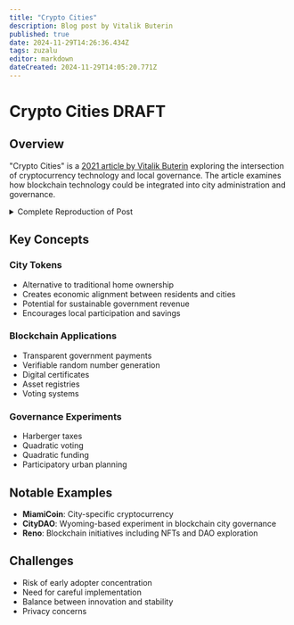 ```yaml
---
title: "Crypto Cities"
description: Blog post by Vitalik Buterin
published: true
date: 2024-11-29T14:26:36.434Z
tags: zuzalu
editor: markdown
dateCreated: 2024-11-29T14:05:20.771Z
---
```


# Crypto Cities DRAFT

## Overview
"Crypto Cities" is a [2021 article by Vitalik Buterin](https://vitalik.eth.limo/general/2021/10/31/cities.html) exploring the intersection of cryptocurrency technology and local governance. The article examines how blockchain technology could be integrated into city administration and governance.

<details>
<summary>Complete Reproduction of Post</summary>
Special thanks to Mr Silly and Tina Zhen for early feedback on the post, and to a big long list of people for discussion of the ideas.

One interesting trend of the last year has been the growth of interest in local government, and in the idea of local governments that have wider variance and do more experimentation. Over the past year, Miami mayor Francis Suarez has pursued a Twitter-heavy tech-startup-like strategy of attracting interest in the city, frequently engaging with the mainstream tech industry and crypto community on Twitter. Wyoming now has a DAO-friendly legal structure, Colorado is experimenting with quadratic voting, and we're seeing more and more experiments making more pedestrian-friendly street environments for the offline world. We're even seeing projects with varying degrees of radicalness - Cul de sac, Telosa, CityDAO, Nkwashi, Prospera and many more - trying to create entire neighborhoods and cities from scratch.

Another interesting trend of the last year has been the rapid mainstreaming of crypto ideas such as coins, non-fungible tokens and decentralized autonomous organizations (DAOs). So what would happen if we combine the two trends together? Does it make sense to have a city with a coin, an NFT, a DAO, some record-keeping on-chain for anti-corruption, or even all four? As it turns out, there are already people trying to do just that:

    CityCoins.co, a project that sets up coins intended to become local media of exchange, where a portion of the issuance of the coin goes to the city government. MiamiCoin already exists, and "San Francisco Coin" appears to be coming soon.
    Other experiments with coin issuance (eg. see this project in Seoul)
    Experiments with NFTs, often as a way of funding local artists. Busan is hosting a government-backed conference exploring what they could do with NFTs.
    Reno mayor Hillary Schieve's expansive vision for blockchainifying the city, including NFT sales to support local art, a RenoDAO with RenoCoins issued to local residents that could get revenue from the government renting out properties, blockchain-secured lotteries, blockchain voting and more.
    Much more ambitious projects creating crypto-oriented cities from scratch: see CityDAO, which describes itself as, well, "building a city on the Ethereum blockchain" - DAOified governance and all.

But are these projects, in their current form, good ideas? Are there any changes that could make them into better ideas? Let us find out...
Why should we care about cities?

Many national governments around the world are showing themselves to be inefficient and slow-moving in response to long-running problems and rapid changes in people's underlying needs. In short, many national governments are missing live players. Even worse, many of the outside-the-box political ideas that are being considered or implemented for national governance today are honestly quite terrifying. Do you want the USA to be taken over by a clone of WW2-era Portuguese dictator Antonio Salazar, or perhaps an "American Caesar", to beat down the evil scourge of American leftism? For every idea that can be reasonably described as freedom-expanding or democratic, there are ten that are just different forms of centralized control and walls and universal surveillance.

Now consider local governments. Cities and states, as we've seen from the examples at the start of this post, are at least in theory capable of genuine dynamism. There are large and very real differences of culture between cities, so it's easier to find a single city where there is public interest in adopting any particular radical idea than it is to convince an entire country to accept it. There are very real challenges and opportunities in local public goods, urban planning, transportation and many other sectors in the governance of cities that could be addressed. Cities have tightly cohesive internal economies where things like widespread cryptocurrency adoption could realistically independently happen. Furthermore, it's less likely that experiments within cities will lead to terrible outcomes both because cities are regulated by higher-level governments and because cities have an easier escape valve: people who are unhappy with what's going on can more easily exit.

So all in all, it seems like the local level of government is a very undervalued one. And given that criticism of existing smart city initiatives often heavily focuses on concerns around centralized governance, lack of transparency and data privacy, blockchain and cryptographic technologies seem like a promising key ingredient for a more open and participatory way forward.
What are city projects up to today?

Quite a lot actually! Each of these experiments is still small scale and largely still trying to find its way around, but they are all at least seeds that could turn into interesting things. Many of the most advanced projects are in the United States, but there is interest across the world; over in Korea the government of Busan is running an NFT conference. Here are a few examples of what is being done today.
Blockchain experiments in Reno

Reno, Nevada mayor Hillary Schieve is a blockchain fan, focusing primarily on the Tezos ecosystem, and she has recently been exploring blockchain-related ideas (see her podcast here) in the governance of her city:

    Selling NFTs to fund local art, starting with an NFT of the "Space Whale" sculpture in the middle of the city
    Creating a Reno DAO, governed by Reno coins that Reno residents would be eligible to receive via an airdrop. The Reno DAO could start to get sources of revenue; one proposed idea was the city renting out properties that it owns and the revenue going into a DAO
    Using blockchains to secure all kinds of processes: blockchain-secured random number generators for casinos, blockchain-secured voting, etc.


Reno space whale. Source here.
CityCoins.co

CityCoins.co is a project built on Stacks, a blockchain run by an unusual "proof of transfer" (for some reason abbreviated PoX and not PoT) block production algorithm that is built around the Bitcoin blockchain and ecosystem. 70% of the coin's supply is generated by an ongoing sale mechanism: anyone with STX (the Stacks native token) can send their STX to the city coin contract to generate city coins; the STX revenues are distributed to existing city coin holders who stake their coins. The remaining 30% is made available to the city government.

CityCoins has made the interesting decision of trying to make an economic model that does not depend on any government support. The local government does not need to be involved in creating a CityCoins.co coin; a community group can launch a coin by themselves. An FAQ-provided answer to "What can I do with CityCoins?" includes examples like "CityCoins communities will create apps that use tokens for rewards" and "local businesses can provide discounts or benefits to people who ... stack their CityCoins". In practice, however, the MiamiCoin community is not going at it alone; the Miami government has already de-facto publicly endorsed it.

MiamiCoin hackathon winner: a site that allows coworking spaces to give preferential offers to MiamiCoin holders.
CityDAO

CityDAO is the most radical of the experiments: Unlike Miami and Reno, which are existing cities with existing infrastructure to be upgraded and people to be convinced, CityDAO a DAO with legal status under the Wyoming DAO law (see their docs here) trying to create entirely new cities from scratch.

So far, the project is still in its early stages. The team is currently finalizing a purchase of their first plot of land in a far-off corner of Wyoming. The plan is to start with this plot of land, and then add other plots of land in the future, to build cities, governed by a DAO and making heavy use of radical economic ideas like Harberger taxes to allocate the land, make collective decisions and manage resources. Their DAO is one of the progressive few that is avoiding coin voting governance; instead, the governance is a voting scheme based on "citizen" NFTs, and ideas have been floated to further limit votes to one-per-person by using proof-of-humanity verification. The NFTs are currently being sold to crowdfund the project; you can buy them on OpenSea.

What do I think cities could be up to?

Obviously there are a lot of things that cities could do in principle. They could add more bike lanes, they could use CO2 meters and far-UVC light to more effectively reduce COVID spread without inconveniencing people, and they could even fund life extension research. But my primary specialty is blockchains and this post is about blockchains, so... let's focus on blockchains.

I would argue that there are two distinct categories of blockchain ideas that make sense:

    Using blockchains to create more trusted, transparent and verifiable versions of existing processes.
    Using blockchains to implement new and experimental forms of ownership for land and other scarce assets, as well as new and experimental forms of democratic governance.

There's a natural fit between blockchains and both of these categories. Anything happening on a blockchain is very easy to publicly verify, with lots of ready-made freely available tools to help people do that. Any application built on a blockchain can immediately plug in to and interface with other applications in the entire global blockchain ecosystem. Blockchain-based systems are efficient in a way that paper is not, and publicly verifiable in a way that centralized computing systems are not - a necessary combination if you want to, say, make a new form of voting that allows citizens to give high-volume real-time feedback on hundreds or thousands of different issues.

So let's get into the specifics.
What are some existing processes that blockchains could make more trusted and transparent?

One simple idea that plenty of people, including government officials around the world, have brought up to me on many occasions is the idea of governments creating a whitelisted internal-use-only stablecoin for tracking internal government payments. Every tax payment from an individual or organization could be tied to a publicly visible on-chain record minting that number of coins (if we want individual tax payment quantities to be private, there are zero-knowledge ways to make only the total public but still convince everyone that it was computed correctly). Transfers between departments could be done "in the clear", and the coins would be redeemed only by individual contractors or employees claiming their payments and salaries.

This system could easily be extended. For example, procurement processes for choosing which bidder wins a government contract could largely be done on-chain.

Many more processes could be made more trustworthy with blockchains:

    Fair random number generators (eg. for lotteries) - VDFs, such as the one Ethereum is expected to include, could serve as a fair random number generator that could be used to make government-run lotteries more trustworthy. Fair randomness could also be used for many other use cases, such as sortition as a form of government.
    Certificates, for example cryptographic proofs that some particular individual is a resident of the city, could be done on-chain for added verifiability and security (eg. if such certificates are issued on-chain, it would become obvious if a large number of false certificates are issued). This can be used by all kinds of local-government-issued certificates.
    Asset registries, for land and other assets, as well as more complicated forms of property ownership such as development rights. Due to the need for courts to be able to make assignments in exceptional situations, these registries will likely never be fully decentralized bearer instruments in the same way that cryptocurrencies are, but putting records on-chain can still make it easier to see what happened in what order in a dispute.

Eventually, even voting could be done on-chain. Here, many complexities and dragons loom and it's really important to be careful; a sophisticated solution combining blockchains, zero knowledge proofs and other cryptography is needed to achieve all the desired privacy and security properties. However, if humanity is ever going to move to electronic voting at all, local government seems like the perfect place to start.
What are some radical economic and governance experiments that could be interesting?

But in addition to these kinds of blockchain overlays onto things that governments already do, we can also look at blockchains as an opportunity for governments to make completely new and radical experiments in economics and governance. These are not necessarily final ideas on what I think should be done; they are more initial explorations and suggestions for possible directions. Once an experiment starts, real-world feedback is often by far the most useful variable to determine how the experiment should be adjusted in the future.
Experiment #1: a more comprehensive vision of city tokens

CityCoins.co is one vision for how city tokens could work. But it is far from the only vision. Indeed, the CityCoins.so approach has significant risks, particularly in how economic model is heavily tilted toward early adopters. 70% of the STX revenue from minting new coins is given to existing stakers of the city coin. More coins will be issued in the next five years than in the fifty years that follow. It's a good deal for the government in 2021, but what about 2051? Once a government endorses a particular city coin, it becomes difficult for it to change directions in the future. Hence, it's important for city governments to think carefully about these issues, and choose a path that makes sense for the long term.

Here is a different possible sketch of a narrative of how city tokens might work. It's far from the only possible alternative to the CityCoins.co vision; see Steve Waldman's excellent article arguing for a city-localized medium of exchange for yet another possible direction. In any case, city tokens are a wide design space, and there are many different options worth considering. Anyway, here goes...

The concept of home ownership in its current form is a notable double-edged sword, and the specific ways in which it's actively encouraged and legally structured is considered by many to be one of the biggest economic policy mistakes that we are making today. There is an inevitable political tension between a home as a place to live and a home as an investment asset, and the pressure to satisfy communities who care about the latter often ends up severely harming the affordability of the former. A resident in a city either owns a home, making them massively over-exposed to land prices and introducing perverse incentives to fight against construction of new homes, or they rent a home, making them negatively exposed to the real estate market and thus putting them economically at odds with the goal of making a city a nice place to live.

But even despite all of these problems, many still find home ownership to be not just a good personal choice, but something worthy of actively subsidizing or socially encouraging. One big reason is that it nudges people to save money and build up their net worth. Another big reason is that despite its flaws, it creates economic alignment between residents and the communities they live in. But what if we could give people a way to save and create that economic alignment without the flaws? What if we could create a divisible and fungible city token, that residents could hold as many units of as they can afford or feel comfortable with, and whose value goes up as the city prospers?

First, let's start with some possible objectives. Not all are necessary; a token that accomplishes only three of the five is already a big step forward. But we'll try to hit as many of them as possible:

    Get sustainable sources of revenue for the government. The city token economic model should avoid redirecting existing tax revenue; instead, it should find new sources of revenue.
    Create economic alignment between residents and the city. This means first of all that the coin itself should clearly become more valuable as the city becomes more attractive. But it also means that the economics should actively encourage residents to hold the coin more than faraway hedge funds.
    Promote saving and wealth-building. Home ownership does this: as home owners make mortgage payments, they build up their net worth by default. City tokens could do this too, making it attractive to accumulate coins over time, and even gamifying the experience.
    Encourage more pro-social activity, such as positive actions that help the city and more sustainable use of resources.
    Be egalitarian. Don't unduly favor wealthy people over poor people (as badly designed economic mechanisms often do accidentally). A token's divisibility, avoiding a sharp binary divide between haves and have-nots, does a lot already, but we can go further, eg. by allocating a large portion of new issuance to residents as a UBI.

One pattern that seems to easily meet the first three objectives is providing benefits to holders: if you hold at least X coins (where X can go up over time), you get some set of services for free. MiamiCoin is trying to encourage businesses to do this, but we could go further and make government services work this way too. One simple example would be making existing public parking spaces only available for free to those who hold at least some number of coins in a locked-up form. This would serve a few goals at the same time:

    Create an incentive to hold the coin, sustaining its value.
    Create an incentive specifically for residents to hold the coin, as opposed to otherwise-unaligned faraway investors. Furthermore, the incentive's usefulness is capped per-person, so it encourages widely distributed holdings.
    Creates economic alignment (city becomes more attractive -> more people want to park -> coins have more value). Unlike home ownership, this creates alignment with an entire town, and not merely a very specific location in a town.
    Encourage sustainable use of resources: it would reduce usage of parking spots (though people without coins who really need them could still pay), supporting many local governments' desires to open up more space on the roads to be more pedestrian-friendly. Alternatively, restaurants could also be allowed to lock up coins through the same mechanism and claim parking spaces to use for outdoor seating.

But to avoid perverse incentives, it's extremely important to avoid overly depending on one specific idea and instead to have a diverse array of possible revenue sources. One excellent gold mine of places to give city tokens value, and at the same time experiment with novel governance ideas, is zoning. If you hold at least Y coins, then you can quadratically vote on the fee that nearby landowners have to pay to bypass zoning restrictions. This hybrid market + direct democracy based approach would be much more efficient than current overly cumbersome permitting processes, and the fee itself would be another source of government revenue. More generally, any of the ideas in the next section could be combined with city tokens to give city token holders more places to use them.
Experiment #2: more radical and participatory forms of governance

This is where Radical Markets ideas such as Harberger taxes, quadratic voting and quadratic funding come in. I already brought up some of these ideas in the section above, but you don't have to have a dedicated city token to do them. Some limited government use of quadratic voting and funding has already happened: see the Colorado Democratic party and the Taiwanese presidential hackathon, as well as not-yet-government-backed experiments like Gitcoin's Boulder Downtown Stimulus. But we could do more!

One obvious place where these ideas can have long-term value is giving developers incentives to improve the aesthetics of buildings that they are building (see here, here, here and here for some recent examples of professional blabbers debating the aesthetics of modern architecture). Harberger taxes and other mechanisms could be used to radically reform zoning rules, and blockchains could be used to administer such mechanisms in a more trustworthy and efficient way. Another idea that is more viable in the short term is subsidizing local businesses, similar to the Downtown Stimulus but on a larger and more permanent scale. Businesses produce various kinds of positive externalities in their local communities all the time, and those externalities could be more effectively rewarded. Local news could be quadratically funded, revitalizing a long-struggling industry. Pricing for advertisements could be set based on real-time votes of how much people enjoy looking at each particular ad, encouraging more originality and creativity.

More democratic feedback (and possibly even retroactive democratic feedback!) could plausibly create better incentives in all of these areas. And 21st-century digital democracy through real-time online quadratic voting and funding could plausibly do a much better job than 20th-century democracy, which seems in practice to have been largely characterized by rigid building codes and obstruction at planning and permitting hearings. And of course, if you're going to use blockchains to secure voting, starting off by doing it with fancy new kinds of votes seems far more safe and politically feasible than re-fitting existing voting systems.

Mandatory solarpunk picture intended to evoke a positive image of what might happen to our cities if real-time quadratic votes could set subsidies and prices for everything.
Conclusions

There are a lot of worthwhile ideas for cities to experiment with that could be attempted by existing cities or by new cities. New cities of course have the advantage of not having existing residents with existing expectations of how things should be done; but the concept of creating a new city itself is, in modern times, relatively untested. Perhaps the multi-billion-dollar capital pools in the hands of people and projects enthusiastic to try new things could get us over the hump. But even then, existing cities will likely continue to be the place where most people live for the foreseeable future, and existing cities can use these ideas too.

Blockchains can be very useful in both the more incremental and more radical ideas that were proposed here, even despite the inherently "trusted" nature of a city government. Running any new or existing mechanism on-chain gives the public an easy ability to verify that everything is following the rules. Public chains are better: the benefits from existing infrastructure for users to independently verify what is going on far outweigh the losses from transaction fees, which are expected to quickly decrease very soon from rollups and sharding. If strong privacy is required, blockchains can be combined zero knowledge cryptography to give privacy and security at the same time.

The main trap that governments should avoid is too quickly sacrificing optionality. An existing city could fall into this trap by launching a bad city token instead of taking things more slowly and launching a good one. A new city could fall into this trap by selling off too much land, sacrificing the entire upside to a small group of early adopters. Starting with self-contained experiments, and taking things slowly on moves that are truly irreversible, is ideal. But at the same time, it's also important to seize the opportunity in the first place. There's a lot that can and should be improved with cities, and a lot of opportunities; despite the challenges, crypto cities broadly are an idea whose time has come.
</details>

## Key Concepts

### City Tokens
- Alternative to traditional home ownership
- Creates economic alignment between residents and cities
- Potential for sustainable government revenue
- Encourages local participation and savings

### Blockchain Applications
- Transparent government payments
- Verifiable random number generation
- Digital certificates
- Asset registries
- Voting systems

### Governance Experiments
- Harberger taxes
- Quadratic voting
- Quadratic funding
- Participatory urban planning

## Notable Examples
- **MiamiCoin**: City-specific cryptocurrency
- **CityDAO**: Wyoming-based experiment in blockchain city governance
- **Reno**: Blockchain initiatives including NFTs and DAO exploration

## Challenges
- Risk of early adopter concentration
- Need for careful implementation
- Balance between innovation and stability
- Privacy concerns

